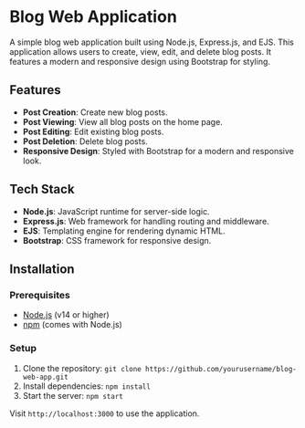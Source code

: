 # Blog Web Application

A simple blog web application built using Node.js, Express.js, and EJS. This application allows users to create, view, edit, and delete blog posts. It features a modern and responsive design using Bootstrap for styling.

## Features

- **Post Creation**: Create new blog posts.
- **Post Viewing**: View all blog posts on the home page.
- **Post Editing**: Edit existing blog posts.
- **Post Deletion**: Delete blog posts.
- **Responsive Design**: Styled with Bootstrap for a modern and responsive look.

## Tech Stack

- **Node.js**: JavaScript runtime for server-side logic.
- **Express.js**: Web framework for handling routing and middleware.
- **EJS**: Templating engine for rendering dynamic HTML.
- **Bootstrap**: CSS framework for responsive design.

## Installation

### Prerequisites

- [Node.js](https://nodejs.org/) (v14 or higher)
- [npm](https://www.npmjs.com/) (comes with Node.js)

### Setup

1. Clone the repository: `git clone https://github.com/yourusername/blog-web-app.git`
2. Install dependencies: `npm install`
3. Start the server: `npm start`

Visit `http://localhost:3000` to use the application.
